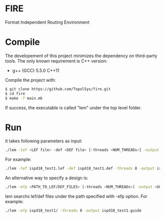 # FIRE
Format Independent Routing Environment


# Compile
The developement of this project minimizes the dependency on third-party tools. The only known requirement is C++ version: 
+ g++ (GCC) 5.5.0 C++11

Compile the project with:
```bash
$ git clone https://github.com/TopolSys/fire.git 
$ cd fire
$ make -f main.mk
```
If success, the executable is called "lem" under the top level folder.

# Run 
It takes following parameters as input:
```bash
./lem -lef <LEF file> -def <DEF file> [-threads <NUM_THREADs>] -output <GUIDE_FILE_NAME>
```
For example: 
```bash
./lem -lef ispd18_test1.lef -def ispd18_test1.def -threads 8 -output ispd18_test1.guide
```
An alternative way to specify a design is:
```bash
./lem -efp <PATH_TO_LEF/DEF_FILES> [-threads <NUM_THREADs>] -output <GUIDE_FILE_NAME>
```
lem searchs lef/def files under the path specified with -efp option. 
For example: 
```bash
./lem -efp ispd18_test1/ -threads 8 -output ispd18_test1.guide
```
